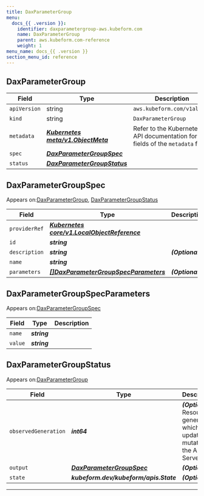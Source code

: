 ```yaml
---
title: DaxParameterGroup
menu:
  docs_{{ .version }}:
    identifier: daxparametergroup-aws.kubeform.com
    name: DaxParameterGroup
    parent: aws.kubeform.com-reference
    weight: 1
menu_name: docs_{{ .version }}
section_menu_id: reference
---
```


## DaxParameterGroup
| Field | Type | Description |
| ------ | ----- | ----------- |
| `apiVersion` | string | `aws.kubeform.com/v1alpha1` |
|    `kind` | string | `DaxParameterGroup` |
| `metadata` | ***[Kubernetes meta/v1.ObjectMeta](https://kubernetes.io/docs/reference/generated/kubernetes-api/v1.13/#objectmeta-v1-meta)***|Refer to the Kubernetes API documentation for the fields of the `metadata` field.|
| `spec` | ***[DaxParameterGroupSpec](#daxparametergroupspec)***||
| `status` | ***[DaxParameterGroupStatus](#daxparametergroupstatus)***||
## DaxParameterGroupSpec

Appears on:[DaxParameterGroup](#daxparametergroup), [DaxParameterGroupStatus](#daxparametergroupstatus)

| Field | Type | Description |
| ------ | ----- | ----------- |
| `providerRef` | ***[Kubernetes core/v1.LocalObjectReference](https://kubernetes.io/docs/reference/generated/kubernetes-api/v1.13/#localobjectreference-v1-core)***||
| `id` | ***string***||
| `description` | ***string***| ***(Optional)*** |
| `name` | ***string***||
| `parameters` | ***[[]DaxParameterGroupSpecParameters](#daxparametergroupspecparameters)***| ***(Optional)*** |
## DaxParameterGroupSpecParameters

Appears on:[DaxParameterGroupSpec](#daxparametergroupspec)

| Field | Type | Description |
| ------ | ----- | ----------- |
| `name` | ***string***||
| `value` | ***string***||
## DaxParameterGroupStatus

Appears on:[DaxParameterGroup](#daxparametergroup)

| Field | Type | Description |
| ------ | ----- | ----------- |
| `observedGeneration` | ***int64***| ***(Optional)*** Resource generation, which is updated on mutation by the API Server.|
| `output` | ***[DaxParameterGroupSpec](#daxparametergroupspec)***| ***(Optional)*** |
| `state` | ***kubeform.dev/kubeform/apis.State***| ***(Optional)*** |
---
